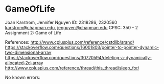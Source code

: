 # GameOfLife

Joan Karstrom, Jennifer Nguyen
ID: 2318286, 2320560
karstrom@chapman.edu, jenguyen@chapman.edu
CPSC: 350 - 2
Assignment 2: Game of Life

References:
http://www.cplusplus.com/reference/cstdlib/srand/
https://stackoverflow.com/questions/16001803/pointer-to-pointer-dynamic-two-dimensional-array
https://stackoverflow.com/questions/30720594/deleting-a-dynamically-allocated-2d-array
http://www.cplusplus.com/reference/thread/this_thread/sleep_for/

No known errors:
